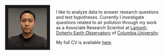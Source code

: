 ---
---

<link rel="stylesheet" href="styles.css" type="text/css">

<img src="images/qiangyang_square.jpg" style="width:25%; border:10px solid; margin-right: 20px" align="left">

I like to analyze data to answer research questions and test hypotheses. Currently I investigate questions related to air pollution through my work as a Associate Research Scientist at [Lamont-Doherty Earth Observatory](https://www.ldeo.columbia.edu/) of [Columbia University](https://www.columbia.edu/). 

My full CV is available [here](files/QYang_CV_201810.pdf).